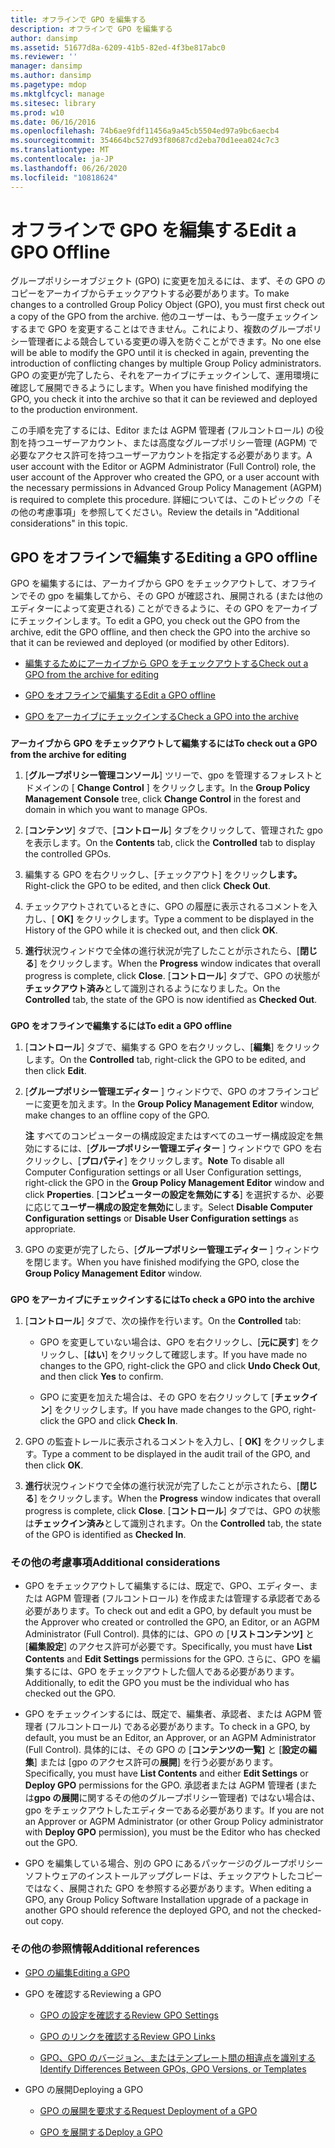 ```yaml
---
title: オフラインで GPO を編集する
description: オフラインで GPO を編集する
author: dansimp
ms.assetid: 51677d8a-6209-41b5-82ed-4f3be817abc0
ms.reviewer: ''
manager: dansimp
ms.author: dansimp
ms.pagetype: mdop
ms.mktglfcycl: manage
ms.sitesec: library
ms.prod: w10
ms.date: 06/16/2016
ms.openlocfilehash: 74b6ae9fdf11456a9a45cb5504ed97a9bc6aecb4
ms.sourcegitcommit: 354664bc527d93f80687cd2eba70d1eea024c7c3
ms.translationtype: MT
ms.contentlocale: ja-JP
ms.lasthandoff: 06/26/2020
ms.locfileid: "10818624"
---
```

# <span data-ttu-id="bad13-103">オフラインで GPO を編集する</span><span class="sxs-lookup"><span data-stu-id="bad13-103">Edit a GPO Offline</span></span>


<span data-ttu-id="bad13-104">グループポリシーオブジェクト (GPO) に変更を加えるには、まず、その GPO のコピーをアーカイブからチェックアウトする必要があります。</span><span class="sxs-lookup"><span data-stu-id="bad13-104">To make changes to a controlled Group Policy Object (GPO), you must first check out a copy of the GPO from the archive.</span></span> <span data-ttu-id="bad13-105">他のユーザーは、もう一度チェックインするまで GPO を変更することはできません。これにより、複数のグループポリシー管理者による競合している変更の導入を防ぐことができます。</span><span class="sxs-lookup"><span data-stu-id="bad13-105">No one else will be able to modify the GPO until it is checked in again, preventing the introduction of conflicting changes by multiple Group Policy administrators.</span></span> <span data-ttu-id="bad13-106">GPO の変更が完了したら、それをアーカイブにチェックインして、運用環境に確認して展開できるようにします。</span><span class="sxs-lookup"><span data-stu-id="bad13-106">When you have finished modifying the GPO, you check it into the archive so that it can be reviewed and deployed to the production environment.</span></span>

<span data-ttu-id="bad13-107">この手順を完了するには、Editor または AGPM 管理者 (フルコントロール) の役割を持つユーザーアカウント、または高度なグループポリシー管理 (AGPM) で必要なアクセス許可を持つユーザーアカウントを指定する必要があります。</span><span class="sxs-lookup"><span data-stu-id="bad13-107">A user account with the Editor or AGPM Administrator (Full Control) role, the user account of the Approver who created the GPO, or a user account with the necessary permissions in Advanced Group Policy Management (AGPM) is required to complete this procedure.</span></span> <span data-ttu-id="bad13-108">詳細については、このトピックの「その他の考慮事項」を参照してください。</span><span class="sxs-lookup"><span data-stu-id="bad13-108">Review the details in "Additional considerations" in this topic.</span></span>

## <span data-ttu-id="bad13-109">GPO をオフラインで編集する</span><span class="sxs-lookup"><span data-stu-id="bad13-109">Editing a GPO offline</span></span>


<span data-ttu-id="bad13-110">GPO を編集するには、アーカイブから GPO をチェックアウトして、オフラインでその gpo を編集してから、その GPO が確認され、展開される (または他のエディターによって変更される) ことができるように、その GPO をアーカイブにチェックインします。</span><span class="sxs-lookup"><span data-stu-id="bad13-110">To edit a GPO, you check out the GPO from the archive, edit the GPO offline, and then check the GPO into the archive so that it can be reviewed and deployed (or modified by other Editors).</span></span>

-   [<span data-ttu-id="bad13-111">編集するためにアーカイブから GPO をチェックアウトする</span><span class="sxs-lookup"><span data-stu-id="bad13-111">Check out a GPO from the archive for editing</span></span>](#bkmk-checkout)

-   [<span data-ttu-id="bad13-112">GPO をオフラインで編集する</span><span class="sxs-lookup"><span data-stu-id="bad13-112">Edit a GPO offline</span></span>](#bkmk-edit)

-   [<span data-ttu-id="bad13-113">GPO をアーカイブにチェックインする</span><span class="sxs-lookup"><span data-stu-id="bad13-113">Check a GPO into the archive</span></span>](#bkmk-checkin)

### <a href="" id="bkmk-checkout"></a>

**<span data-ttu-id="bad13-114">アーカイブから GPO をチェックアウトして編集するには</span><span class="sxs-lookup"><span data-stu-id="bad13-114">To check out a GPO from the archive for editing</span></span>**

1.  <span data-ttu-id="bad13-115">[**グループポリシー管理コンソール**] ツリーで、gpo を管理するフォレストとドメインの [ **Change Control** ] をクリックします。</span><span class="sxs-lookup"><span data-stu-id="bad13-115">In the **Group Policy Management Console** tree, click **Change Control** in the forest and domain in which you want to manage GPOs.</span></span>

2.  <span data-ttu-id="bad13-116">[**コンテンツ**] タブで、[**コントロール**] タブをクリックして、管理された gpo を表示します。</span><span class="sxs-lookup"><span data-stu-id="bad13-116">On the **Contents** tab, click the **Controlled** tab to display the controlled GPOs.</span></span>

3.  <span data-ttu-id="bad13-117">編集する GPO を右クリックし、[チェックアウト] をクリック**します。**</span><span class="sxs-lookup"><span data-stu-id="bad13-117">Right-click the GPO to be edited, and then click **Check Out**.</span></span>

4.  <span data-ttu-id="bad13-118">チェックアウトされているときに、GPO の履歴に表示されるコメントを入力し、[ **OK]** をクリックします。</span><span class="sxs-lookup"><span data-stu-id="bad13-118">Type a comment to be displayed in the History of the GPO while it is checked out, and then click **OK**.</span></span>

5.  <span data-ttu-id="bad13-119">**進行**状況ウィンドウで全体の進行状況が完了したことが示されたら、[**閉じる**] をクリックします。</span><span class="sxs-lookup"><span data-stu-id="bad13-119">When the **Progress** window indicates that overall progress is complete, click **Close**.</span></span> <span data-ttu-id="bad13-120">[**コントロール**] タブで、GPO の状態が**チェックアウト済み**として識別されるようになりました。</span><span class="sxs-lookup"><span data-stu-id="bad13-120">On the **Controlled** tab, the state of the GPO is now identified as **Checked Out**.</span></span>

### <a href="" id="bkmk-edit"></a>

**<span data-ttu-id="bad13-121">GPO をオフラインで編集するには</span><span class="sxs-lookup"><span data-stu-id="bad13-121">To edit a GPO offline</span></span>**

1.  <span data-ttu-id="bad13-122">[**コントロール**] タブで、編集する GPO を右クリックし、[**編集**] をクリックします。</span><span class="sxs-lookup"><span data-stu-id="bad13-122">On the **Controlled** tab, right-click the GPO to be edited, and then click **Edit**.</span></span>

2.  <span data-ttu-id="bad13-123">[**グループポリシー管理エディター** ] ウィンドウで、GPO のオフラインコピーに変更を加えます。</span><span class="sxs-lookup"><span data-stu-id="bad13-123">In the **Group Policy Management Editor** window, make changes to an offline copy of the GPO.</span></span>

    <span data-ttu-id="bad13-124">**注** すべてのコンピューターの構成設定またはすべてのユーザー構成設定を無効にするには、[**グループポリシー管理エディター** ] ウィンドウで GPO を右クリックし、[**プロパティ**] をクリックします。</span><span class="sxs-lookup"><span data-stu-id="bad13-124">**Note** To disable all Computer Configuration settings or all User Configuration settings, right-click the GPO in the **Group Policy Management Editor** window and click **Properties**.</span></span> <span data-ttu-id="bad13-125">[**コンピューターの設定を無効にする**] を選択するか、必要に応じて**ユーザー構成の設定を無効に**します。</span><span class="sxs-lookup"><span data-stu-id="bad13-125">Select **Disable Computer Configuration settings** or **Disable User Configuration settings** as appropriate.</span></span>

     

3.  <span data-ttu-id="bad13-126">GPO の変更が完了したら、[**グループポリシー管理エディター** ] ウィンドウを閉じます。</span><span class="sxs-lookup"><span data-stu-id="bad13-126">When you have finished modifying the GPO, close the **Group Policy Management Editor** window.</span></span>

### <a href="" id="bkmk-checkin"></a>

**<span data-ttu-id="bad13-127">GPO をアーカイブにチェックインするには</span><span class="sxs-lookup"><span data-stu-id="bad13-127">To check a GPO into the archive</span></span>**

1.  <span data-ttu-id="bad13-128">[**コントロール**] タブで、次の操作を行います。</span><span class="sxs-lookup"><span data-stu-id="bad13-128">On the **Controlled** tab:</span></span>

    -   <span data-ttu-id="bad13-129">GPO を変更していない場合は、GPO を右クリックし、[**元に戻す**] をクリックし、[**はい**] をクリックして確認します。</span><span class="sxs-lookup"><span data-stu-id="bad13-129">If you have made no changes to the GPO, right-click the GPO and click **Undo Check Out**, and then click **Yes** to confirm.</span></span>

    -   <span data-ttu-id="bad13-130">GPO に変更を加えた場合は、その GPO を右クリックして [**チェックイン**] をクリックします。</span><span class="sxs-lookup"><span data-stu-id="bad13-130">If you have made changes to the GPO, right-click the GPO and click **Check In**.</span></span>

2.  <span data-ttu-id="bad13-131">GPO の監査トレールに表示されるコメントを入力し、[ **OK]** をクリックします。</span><span class="sxs-lookup"><span data-stu-id="bad13-131">Type a comment to be displayed in the audit trail of the GPO, and then click **OK**.</span></span>

3.  <span data-ttu-id="bad13-132">**進行**状況ウィンドウで全体の進行状況が完了したことが示されたら、[**閉じる**] をクリックします。</span><span class="sxs-lookup"><span data-stu-id="bad13-132">When the **Progress** window indicates that overall progress is complete, click **Close**.</span></span> <span data-ttu-id="bad13-133">[**コントロール**] タブでは、GPO の状態は**チェックイン済み**として識別されます。</span><span class="sxs-lookup"><span data-stu-id="bad13-133">On the **Controlled** tab, the state of the GPO is identified as **Checked In**.</span></span>

### <span data-ttu-id="bad13-134">その他の考慮事項</span><span class="sxs-lookup"><span data-stu-id="bad13-134">Additional considerations</span></span>

-   <span data-ttu-id="bad13-135">GPO をチェックアウトして編集するには、既定で、GPO、エディター、または AGPM 管理者 (フルコントロール) を作成または管理する承認者である必要があります。</span><span class="sxs-lookup"><span data-stu-id="bad13-135">To check out and edit a GPO, by default you must be the Approver who created or controlled the GPO, an Editor, or an AGPM Administrator (Full Control).</span></span> <span data-ttu-id="bad13-136">具体的には、GPO の [**リストコンテンツ]** と [**編集設定**] のアクセス許可が必要です。</span><span class="sxs-lookup"><span data-stu-id="bad13-136">Specifically, you must have **List Contents** and **Edit Settings** permissions for the GPO.</span></span> <span data-ttu-id="bad13-137">さらに、GPO を編集するには、GPO をチェックアウトした個人である必要があります。</span><span class="sxs-lookup"><span data-stu-id="bad13-137">Additionally, to edit the GPO you must be the individual who has checked out the GPO.</span></span>

-   <span data-ttu-id="bad13-138">GPO をチェックインするには、既定で、編集者、承認者、または AGPM 管理者 (フルコントロール) である必要があります。</span><span class="sxs-lookup"><span data-stu-id="bad13-138">To check in a GPO, by default, you must be an Editor, an Approver, or an AGPM Administrator (Full Control).</span></span> <span data-ttu-id="bad13-139">具体的には、その GPO の [**コンテンツの一覧]** と [**設定の編集**] または [gpo のアクセス許可の**展開**] を行う必要があります。</span><span class="sxs-lookup"><span data-stu-id="bad13-139">Specifically, you must have **List Contents** and either **Edit Settings** or **Deploy GPO** permissions for the GPO.</span></span> <span data-ttu-id="bad13-140">承認者または AGPM 管理者 (または**gpo の展開**に関するその他のグループポリシー管理者) ではない場合は、gpo をチェックアウトしたエディターである必要があります。</span><span class="sxs-lookup"><span data-stu-id="bad13-140">If you are not an Approver or AGPM Administrator (or other Group Policy administrator with **Deploy GPO** permission), you must be the Editor who has checked out the GPO.</span></span>

-   <span data-ttu-id="bad13-141">GPO を編集している場合、別の GPO にあるパッケージのグループポリシーソフトウェアのインストールアップグレードは、チェックアウトしたコピーではなく、展開された GPO を参照する必要があります。</span><span class="sxs-lookup"><span data-stu-id="bad13-141">When editing a GPO, any Group Policy Software Installation upgrade of a package in another GPO should reference the deployed GPO, and not the checked-out copy.</span></span>

### <span data-ttu-id="bad13-142">その他の参照情報</span><span class="sxs-lookup"><span data-stu-id="bad13-142">Additional references</span></span>

-   [<span data-ttu-id="bad13-143">GPO の編集</span><span class="sxs-lookup"><span data-stu-id="bad13-143">Editing a GPO</span></span>](editing-a-gpo-agpm30ops.md)

-   <span data-ttu-id="bad13-144">GPO を確認する</span><span class="sxs-lookup"><span data-stu-id="bad13-144">Reviewing a GPO</span></span>

    -   [<span data-ttu-id="bad13-145">GPO の設定を確認する</span><span class="sxs-lookup"><span data-stu-id="bad13-145">Review GPO Settings</span></span>](review-gpo-settings-agpm30ops.md)

    -   [<span data-ttu-id="bad13-146">GPO のリンクを確認する</span><span class="sxs-lookup"><span data-stu-id="bad13-146">Review GPO Links</span></span>](review-gpo-links-agpm30ops.md)

    -   [<span data-ttu-id="bad13-147">GPO、GPO のバージョン、またはテンプレート間の相違点を識別する</span><span class="sxs-lookup"><span data-stu-id="bad13-147">Identify Differences Between GPOs, GPO Versions, or Templates</span></span>](identify-differences-between-gpos-gpo-versions-or-templates-agpm30ops.md)

-   <span data-ttu-id="bad13-148">GPO の展開</span><span class="sxs-lookup"><span data-stu-id="bad13-148">Deploying a GPO</span></span>

    -   [<span data-ttu-id="bad13-149">GPO の展開を要求する</span><span class="sxs-lookup"><span data-stu-id="bad13-149">Request Deployment of a GPO</span></span>](request-deployment-of-a-gpo-agpm30ops.md)

    -   [<span data-ttu-id="bad13-150">GPO を展開する</span><span class="sxs-lookup"><span data-stu-id="bad13-150">Deploy a GPO</span></span>](deploy-a-gpo-agpm30ops.md)

 

 





